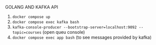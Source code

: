 GOLANG AND KAFKA API

1. `docker compose up`
2. `docker compose exec kafka bash`
3. `kafka-console-producer --bootstrap-server=localhost:9092 --topic=courses` (open queu console)
4. `docker compose exec app bash` (to see messages provided by kafka)
